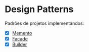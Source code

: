 # Design Patterns

Padrões de projetos implementandos:

- [x] [Memento](https://github.com/jhonnye0/RefactoredPayrollOO/tree/master/src/memento)
- [x] [Facade](https://github.com/jhonnye0/RefactoredPayrollOO/tree/master/src/facade)
- [x] [Builder](https://github.com/jhonnye0/RefactoredPayrollOO/tree/master/src/builder)
